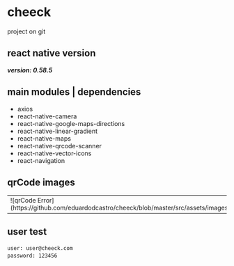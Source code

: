 # cheeck
project on git

## react native version
<b><i>version: 0.58.5</i></b>

## main modules | dependencies
<ul>
  <li>axios</li>
  <li>react-native-camera</li>
  <li>react-native-google-maps-directions</li>
  <li>react-native-linear-gradient</li>   
  <li>react-native-maps</li>   
  <li>react-native-qrcode-scanner</li>
  <li>react-native-vector-icons</li>
  <li>react-navigation</li>
</ul>

## qrCode images  
<table >
	<tbody>
		<tr>
			<td>![qrCode Error](https://github.com/eduardodcastro/cheeck/blob/master/src/assets/images_readme/qrcode_error.png)</td>
			<td>![qrCode Success](https://github.com/eduardodcastro/cheeck/blob/master/src/assets/images_readme/qrcode_success.png)</td>
		</tr>
	</tbody>
</table>

## user test 
```bash
user: user@cheeck.com
password: 123456
```